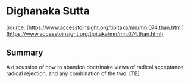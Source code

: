 # Dighanaka Sutta



Source: [https://www.accesstoinsight.org/tipitaka/mn/mn.074.than.html](https://www.accesstoinsight.org/tipitaka/mn/mn.074.than.html)



## Summary

A discussion of how to abandon doctrinaire views of radical acceptance, radical rejection, and any combination of the two. [TB]